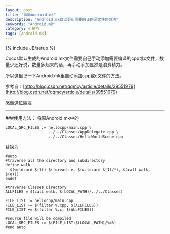 ```yaml
---
layout: post
title: "自动Android.mk"
description: "Android.mk自动更新需要编译的源文件的方法"
keywords: "Android.mk"
category: 小技巧
tags: [Android.mk]
---
```


{% include JB/setup %}

Cocos默认生成的Android.mk文件需要自己手动添加需要编译的cpp或c文件，数量少还好说，数量多起来的话，再手动添加显然是浪费精力。

所以这里记一下Android.mk里自动添加cpp或c文件的方法。

<!-- more -->

参考自：[http://blog.csdn.net/qqmcy/article/details/39551979](http://blog.csdn.net/qqmcy/article/details/39551979)

感谢这位朋友

---

###使用方法：
将原Android.mk中的

	LOCAL_SRC_FILES := hellocpp/main.cpp \
	                   ../../Classes/AppDelegate.cpp \
	                   ../../Classes/HelloWorldScene.cpp

替换为

	#auto
	#traverse all the directory and subdirectory  
	define walk  
	  $(wildcard $(1)) $(foreach e, $(wildcard $(1)/*), $(call walk, $(e)))  
	endef  
	   
	#traverse Classes Directory  
	ALLFILES = $(call walk, $(LOCAL_PATH)/../../Classes)  
	   
	FILE_LIST := hellocpp/main.cpp  
	FILE_LIST += $(filter %.cpp, $(ALLFILES))  
	FILE_LIST += $(filter %.c, $(ALLFILES))  
	   
	#source file will be compiled  
	LOCAL_SRC_FILES := $(FILE_LIST:$(LOCAL_PATH)/%=%)
	#end auto